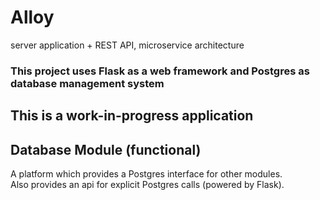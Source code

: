 # Alloy  
server application + REST API, microservice architecture  
### This project uses Flask as a web framework and Postgres as database management system  


## This is a work-in-progress application  

## Database Module (functional)  
A platform which provides a Postgres interface for other modules.  
Also provides an api for explicit Postgres calls (powered by Flask).  
